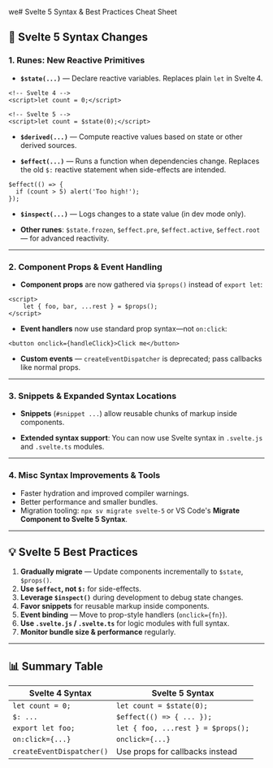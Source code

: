 we# Svelte 5 Syntax & Best Practices Cheat Sheet

## 🔹 Svelte 5 Syntax Changes

### 1. Runes: New Reactive Primitives

- **`$state(...)`** — Declare reactive variables. Replaces plain `let` in Svelte 4.

```svelte
<!-- Svelte 4 -->
<script>let count = 0;</script>

<!-- Svelte 5 -->
<script>let count = $state(0);</script>
```

- **`$derived(...)`** — Compute reactive values based on state or other derived sources.

- **`$effect(...)`** — Runs a function when dependencies change. Replaces the old `$:` reactive statement when side-effects are intended.

```svelte
$effect(() => {
  if (count > 5) alert('Too high!');
});
```

- **`$inspect(...)`** — Logs changes to a state value (in dev mode only).

- **Other runes**: `$state.frozen`, `$effect.pre`, `$effect.active`, `$effect.root` — for advanced reactivity.

---

### 2. Component Props & Event Handling

- **Component props** are now gathered via `$props()` instead of `export let`:

```svelte
<script>
	let { foo, bar, ...rest } = $props();
</script>
```

- **Event handlers** now use standard prop syntax—not `on:click`:

```svelte
<button onclick={handleClick}>Click me</button>
```

- **Custom events** — `createEventDispatcher` is deprecated; pass callbacks like normal props.

---

### 3. Snippets & Expanded Syntax Locations

- **Snippets** (`#snippet ...`) allow reusable chunks of markup inside components.

- **Extended syntax support**: You can now use Svelte syntax in `.svelte.js` and `.svelte.ts` modules.

---

### 4. Misc Syntax Improvements & Tools

- Faster hydration and improved compiler warnings.
- Better performance and smaller bundles.
- Migration tooling: `npx sv migrate svelte-5` or VS Code's **Migrate Component to Svelte 5 Syntax**.

---

## 💡 Svelte 5 Best Practices

1. **Gradually migrate** — Update components incrementally to `$state`, `$props()`.
2. **Use `$effect`, not `$:`** for side-effects.
3. **Leverage `$inspect()`** during development to debug state changes.
4. **Favor snippets** for reusable markup inside components.
5. **Event binding** — Move to prop-style handlers (`onclick={fn}`).
6. **Use `.svelte.js` / `.svelte.ts`** for logic modules with full syntax.
7. **Monitor bundle size & performance** regularly.

---

## 📊 Summary Table

| Svelte 4 Syntax           | Svelte 5 Syntax                    |
| ------------------------- | ---------------------------------- |
| `let count = 0;`          | `let count = $state(0);`           |
| `$: ...`                  | `$effect(() => { ... });`          |
| `export let foo;`         | `let { foo, ...rest } = $props();` |
| `on:click={...}`          | `onclick={...}`                    |
| `createEventDispatcher()` | Use props for callbacks instead    |
